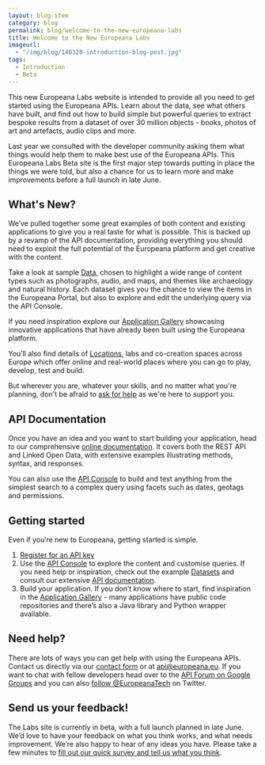 ```yaml
---
layout: blog-item
category: blog
permalink: blog/welcome-to-the-new-europeana-labs
title: Welcome to the New Europeana Labs
imageurl: 
  - "/img/blog/140328-introduction-blog-post.jpg"
tags: 
  - Introduction
  - Beta
---
```


This new Europeana Labs website is intended to provide all you need to get started using the Europeana APIs. Learn about the data, see what others have built, and find out how to build simple but powerful queries to extract bespoke results from a dataset of over 30 million objects - books, photos of art and artefacts, audio clips and more.

Last year we consulted with the developer community asking them what things would help them to make best use of the Europeana APIs. This Europeana Labs Beta site is the first major step towards putting in place the things we were told, but also a chance for us to learn more and make improvements before a full launch in late June.

## <a name="whatsnew">What's New?</a>

We’ve pulled together some great examples of both content and existing applications to give you a real taste for what is possible. This is backed up by a revamp of the API documentation, providing everything you should need to exploit the full potemtial of the Europeana platform and get creative with the content.

Take a look at sample <a href="/data/" title="Europeana Data">Data</a>, chosen to highlight a wide range of content types such as photographs, audio, and maps, and themes like archaeology and natural history. Each dataset gives you the chance to view the items in the Europeana Portal, but also to explore and edit the underlying query via the API Console.  

If you need inspiration explore our <a href="/apps/" title="Application Gallery">Application Gallery</a> showcasing innovative applications that have already been built using the Europeana platform.

You’ll also find details of <a href="/locations/" title="Europeana Locations">Locations</a>, labs and co-creation spaces across Europe which offer online and real-world places where you can go to play, develop, test and build.

But wherever you are, whatever your skills, and no matter what you're planning, don't be afraid to <a href="#help" title="help &amp; support">ask for help</a> as we're here to support you.

## <a name="documentation">API Documentation</a>

Once you have an idea and you want to start building your application, head to our comprehensive <a href="/api/" title="API Documentation">online documentation</a>. It covers both the REST API and Linked Open Data, with extensive examples illustrating methods, syntax, and responses.

You can also use the <a href="/api/console/" title="API Console">API Console</a> to build and test anything from the simplest search to a complex query using facets such as dates, geotags and permissions.

## <a name="start">Getting started</a>

Even if you’re new to Europeana, getting started is simple.
1. <a href="/api/registration/">Register for an API key</a>
2. Use the <a href="/api/console/" title="API Console">API Console</a> to explore the content and customise queries. If you need help or inspiration, check out the example <a href="/data/" title="Example Data">Datasets</a> and consult our extensive <a href="/api/" title="API Documentation">API documentation</a>.
3. Build your application. If you don’t know where to start, find inspiration in the <a href="/apps/" title="Application Gallery">Application Gallery</a> - many applications have public code repositories and there’s also a Java library and Python wrapper available.

## <a name="help">Need help?</a>

There are lots of ways you can get help with using the Europeana APIs. Contact us directly via our <a href="/support/" title="Europeana API Support">contact form</a> or at api@europeana.eu. If you want to chat with fellow developers head over to the <a href="https://groups.google.com/forum/#!forum/europeanaapi">API Forum on Google Groups</a> and you can also <a href="http://twitter.com/europeanatech">follow @EuropeanaTech</a> on Twitter.

## <a name="feedback">Send us your feedback!</a>

The Labs site is currently in beta, with a full launch planned in late June. We’d love to have your feedback on what you think works, and what needs improvement. We’re also happy to hear of any ideas you have.
Please take a few minutes to <a href="https://www.surveymonkey.com/s/392VRKG" title="Europeana Labs Beta site feedback">fill out our quick survey and tell us what you think</a>.
